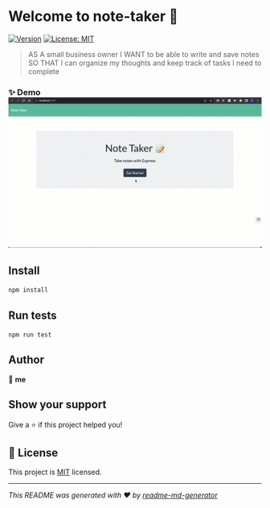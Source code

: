 # Welcome to note-taker 👋
[![Version](https://img.shields.io/npm/v/note-taker.svg)](https://www.npmjs.com/package/note-taker)
[![License: MIT](https://img.shields.io/badge/License-MIT-yellow.svg)](https://img.shields.io/badge/License-MIT-yellow.svg)

> AS A small business owner 
> I WANT to be able to write and save notes
> SO THAT I can organize my thoughts and keep track of tasks I need to complete

### ✨ Demo ![Demo](./images/notetaker_gif.gif)

## Install

```sh
npm install
```

## Run tests

```sh
npm run test
```

## Author

👤 **me**


## Show your support

Give a ⭐️ if this project helped you!


## 📝 License

This project is [MIT](https://img.shields.io/badge/License-MIT-yellow.svg) licensed.

***
_This README was generated with ❤️ by [readme-md-generator](https://github.com/kefranabg/readme-md-generator)_